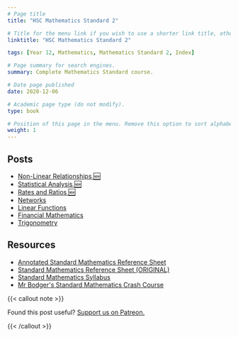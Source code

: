 ```yaml
---
# Page title
title: "HSC Mathematics Standard 2"

# Title for the menu link if you wish to use a shorter link title, otherwise remove this option.
linktitle: "HSC Mathematics Standard 2"

tags: [Year 12, Mathematics, Mathematics Standard 2, Index]

# Page summary for search engines.
summary: Complete Mathematics Standard course.

# Date page published
date: 2020-12-06

# Academic page type (do not modify).
type: book

# Position of this page in the menu. Remove this option to sort alphabetically.
weight: 1
---
```


## Posts

- [Non-Linear Relationships 🆕](non-linear-relationships/)
- [Statistical Analysis 🆕](statistical-analysis/)
- [Rates and Ratios 🆕](rates-and-ratios/)
- [Networks](networks/)
- [Linear Functions](linear-functions/)
- [Financial Mathematics](financial/)
- [Trigonometry](trigonometry/)

## Resources

- [Annotated Standard Mathematics Reference Sheet](/courses/mathematics-standard-hsc/resource-annotated-formula-sheet/)
- [Standard Mathematics Reference Sheet (ORIGINAL)](datasheet/)
- [Standard Mathematics Syllabus](syllabus/)
- [Mr Bodger's Standard Mathematics Crash Course](https://www.youtube.com/playlist?list=PL2uwLfP-xViVTDnC53EF_Xiv2o5IHfLsy)

{{< callout note >}}

Found this post useful? [Support us on Patreon.](https://patreon.com/hscone/)

{{< /callout >}}